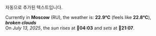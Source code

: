 
자동으로 추가된 텍스트입니다.

<!--START_SECTION:weather:moscow-->
Currently in **Moscow** (RU), the weather is: **22.9°C** (feels like **22.8°C**), ***broken clouds***<br/>
On *July 13, 2025*, the *sun rises* at 🌅**04:03** and *sets* at 🌇**21:07**.
<!--END_SECTION:weather-->
